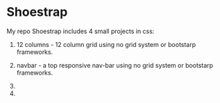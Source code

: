 # Shoestrap

My repo Shoestrap includes 4 small projects in css:

1) 12 columns - 12 column grid using no grid system or bootstarp frameworks.

2) navbar - a top responsive nav-bar using no grid system or bootstarp frameworks.

3)

4)
